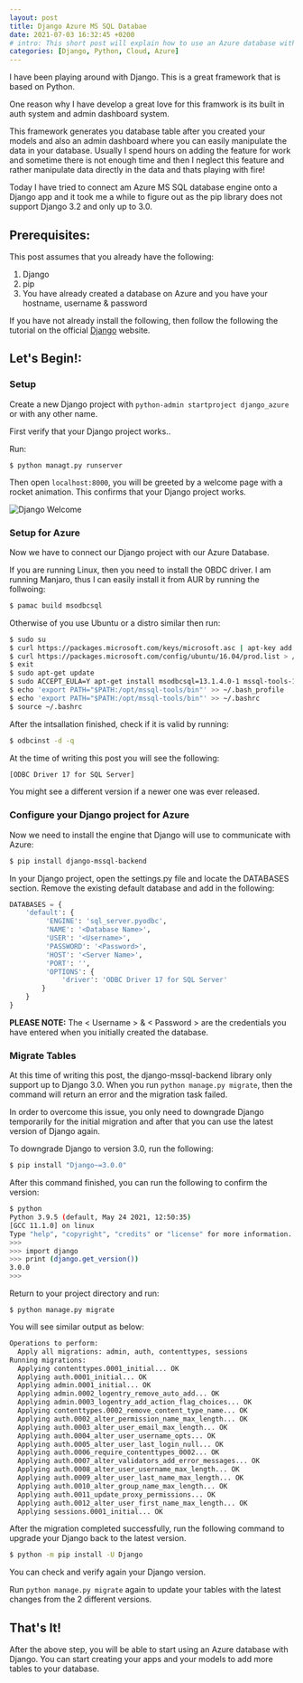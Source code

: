 ```yaml
---
layout: post
title: Django Azure MS SQL Databae
date: 2021-07-03 16:32:45 +0200
# intro: This short post will explain how to use an Azure database with Django
categories: [Django, Python, Cloud, Azure]
---
```


I have been playing around with Django. This is a great framework that is based on Python.

One reason why I have develop a great love for this framwork is its built in auth system and admin dashboard system. 

This framework generates you database table after you created your models and also an admin dashboard where you can easily manipulate the data in your database. Usually I spend hours on adding the feature for work and sometime there is not enough time and then I neglect this feature and rather manipulate data directly in the data and thats playing with fire!

Today I have tried to connect am Azure MS SQL database engine onto a Django app and it took me a while to figure out as the pip library does not support Django 3.2 and only up to 3.0.

## Prerequisites:

This post assumes that you already have the following:
1. Django 
2. pip 
3. You have already created a database on Azure and you have your hostname, username & password

If you have not already install the following, then follow the following the tutorial on the official [Django](https://www.djangoproject.com/) website.

## Let's Begin!:

### Setup
Create a new Django project with `python-admin startproject django_azure` or with any other name.

First verify that your Django project works..

Run: 

```console
$ python managt.py runserver
```

Then open `localhost:8000`, you will be greeted by a welcome page with a rocket animation. This confirms that your Django project works.

![Django Welcome](https://user-images.githubusercontent.com/17809351/124359381-f575bf00-dc24-11eb-82b5-921aa507330c.png)

### Setup for Azure

Now we have to connect our Django project with our Azure Database. 

If you are running Linux, then you need to install the OBDC driver. I am running Manjaro, thus I can easily install it from AUR by running the follwoing: 

```sh
$ pamac build msodbcsql
```

Otherwise of you use Ubuntu or a distro similar then run:

```sh
$ sudo su
$ curl https://packages.microsoft.com/keys/microsoft.asc | apt-key add -
$ curl https://packages.microsoft.com/config/ubuntu/16.04/prod.list > /etc/apt/sources.list.d/mssql-release.list
$ exit
$ sudo apt-get update
$ sudo ACCEPT_EULA=Y apt-get install msodbcsql=13.1.4.0-1 mssql-tools-14.0.3.0-1 unixodbc-dev
$ echo 'export PATH="$PATH:/opt/mssql-tools/bin"' >> ~/.bash_profile
$ echo 'export PATH="$PATH:/opt/mssql-tools/bin"' >> ~/.bashrc
$ source ~/.bashrc
```

After the intsallation finished, check if it is valid by running:

```sh
$ odbcinst -d -q
```

At the time of writing this post you will see the following:

```sh
[ODBC Driver 17 for SQL Server]
```

You might see a different version if a newer one was ever released.

### Configure your Django project for Azure

Now we need to install the engine that Django will use to communicate with Azure:

```sh
$ pip install django-mssql-backend
```

In your Django project, open the settings.py file and locate the DATABASES section. Remove the existing default database and add in the following:

```python
DATABASES = {
    'default': {
         'ENGINE': 'sql_server.pyodbc',
         'NAME': '<Database Name>',
         'USER': '<Username>',
         'PASSWORD': '<Password>',
         'HOST': '<Server Name>',
         'PORT': '',
         'OPTIONS': {
             'driver': 'ODBC Driver 17 for SQL Server'
        }
    }
}
```

**PLEASE NOTE:** The < Username > & < Password > are the credentials you have entered when you initially created the database.

### Migrate Tables

At this time of writing this post, the django-mssql-backend library only support up to Django 3.0. When you run `python manage.py migrate`, then the command will return an error and the migration task failed.

In order to overcome this issue, you only need to downgrade Django temporarily for the initial migration and after that you can use the latest version of Django again.

To downgrade Django to version 3.0, run the following:

```sh
$ pip install "Django~=3.0.0"
```

After this command finished, you can run the following to confirm the version:

```sh
$ python
Python 3.9.5 (default, May 24 2021, 12:50:35) 
[GCC 11.1.0] on linux
Type "help", "copyright", "credits" or "license" for more information.
>>> 
>>> import django
>>> print (django.get_version())
3.0.0
>>>
```

Return to your project directory and run:

```console
$ python manage.py migrate
```

You will see similar output as below:

```sh
Operations to perform:
  Apply all migrations: admin, auth, contenttypes, sessions
Running migrations:
  Applying contenttypes.0001_initial... OK
  Applying auth.0001_initial... OK
  Applying admin.0001_initial... OK
  Applying admin.0002_logentry_remove_auto_add... OK
  Applying admin.0003_logentry_add_action_flag_choices... OK
  Applying contenttypes.0002_remove_content_type_name... OK
  Applying auth.0002_alter_permission_name_max_length... OK
  Applying auth.0003_alter_user_email_max_length... OK
  Applying auth.0004_alter_user_username_opts... OK
  Applying auth.0005_alter_user_last_login_null... OK
  Applying auth.0006_require_contenttypes_0002... OK
  Applying auth.0007_alter_validators_add_error_messages... OK
  Applying auth.0008_alter_user_username_max_length... OK
  Applying auth.0009_alter_user_last_name_max_length... OK
  Applying auth.0010_alter_group_name_max_length... OK
  Applying auth.0011_update_proxy_permissions... OK
  Applying auth.0012_alter_user_first_name_max_length... OK
  Applying sessions.0001_initial... OK
```

After the migration completed successfully, run the following command to upgrade your Django back to the latest version.

```sh
$ python -m pip install -U Django
```

You can check and verify again your Django version.

Run `python manage.py migrate` again to update your tables with the latest changes from the 2 different versions.

## That's It!

After the above step, you will be able to start using an Azure database with Django. You can start creating your apps and your models to add more tables to your database.